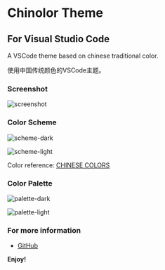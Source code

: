 # Chinolor Theme
## For Visual Studio Code

A VSCode theme based on chinese traditional color.

使用中国传统颜色的VSCode主题。

### Screenshot

![screenshot](https://s1.ax1x.com/2018/05/12/CBMNBF.png)

### Color Scheme

![scheme-dark](https://s1.ax1x.com/2018/06/29/Piq7lj.png)

![scheme-light](https://s1.ax1x.com/2018/09/05/ipord0.png)

Color reference: [CHINESE COLORS](http://zhongguose.com/)

### Color Palette

![palette-dark](https://s1.ax1x.com/2018/09/05/ipo6iT.png)

![palette-light](https://s1.ax1x.com/2018/09/05/iposoV.png)

### For more information
* [GitHub](https://github.com/IwYvI/chinolor)

**Enjoy!**
